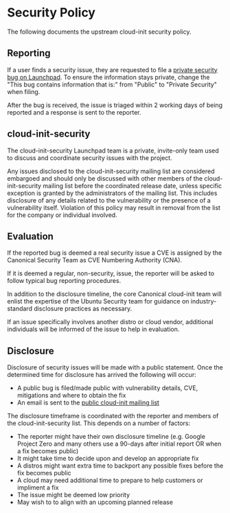 # Security Policy

The following documents the upstream cloud-init security policy.

## Reporting

If a user finds a security issue, they are requested to file a [private
security bug on Launchpad](https://bugs.launchpad.net/cloud-init/+filebug).
To ensure the information stays private, change the "This bug contains
information that is:" from "Public" to "Private Security" when filing.

After the bug is received, the issue is triaged within 2 working days of
being reported and a response is sent to the reporter.

## cloud-init-security

The cloud-init-security Launchpad team is a private, invite-only team used to
discuss and coordinate security issues with the project.

Any issues disclosed to the cloud-init-security mailing list are considered
embargoed and should only be discussed with other members of the
cloud-init-security mailing list before the coordinated release date, unless
specific exception is granted by the administrators of the mailing list. This
includes disclosure of any details related to the vulnerability or the
presence of a vulnerability itself. Violation of this policy may result in
removal from the list for the company or individual involved.

## Evaluation

If the reported bug is deemed a real security issue a CVE is assigned by
the Canonical Security Team as CVE Numbering Authority (CNA).

If it is deemed a regular, non-security, issue, the reporter will be asked to
follow typical bug reporting procedures.

In addition to the disclosure timeline, the core Canonical cloud-init team
will enlist the expertise of the Ubuntu Security team for guidance on
industry-standard disclosure practices as necessary.

If an issue specifically involves another distro or cloud vendor, additional
individuals will be informed of the issue to help in evaluation.

## Disclosure

Disclosure of security issues will be made with a public statement. Once the
determined time for disclosure has arrived the following will occur:

* A public bug is filed/made public with vulnerability details, CVE,
  mitigations and where to obtain the fix
* An email is sent to the [public cloud-init mailing list](https://lists.launchpad.net/cloud-init/)

The disclosure timeframe is coordinated with the reporter and members of the
  cloud-init-security list. This depends on a number of factors:
  
* The reporter might have their own disclosure timeline (e.g. Google Project
  Zero and many others use a 90-days after initial report OR when a fix
  becomes public)
* It might take time to decide upon and develop an appropriate fix
* A distros might want extra time to backport any possible fixes before
  the fix becomes public
* A cloud may need additional time to prepare to help customers or impliment
  a fix
* The issue might be deemed low priority
* May wish to to align with an upcoming planned release
